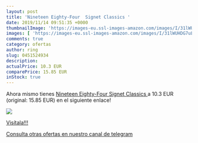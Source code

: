 ```yaml
---
layout: post
title: 'Nineteen Eighty-Four  Signet Classics '
date: 2019/11/14 09:51:35 +0000
thumbnailImage: 'https://images-eu.ssl-images-amazon.com/images/I/31lWUHDG7uL._SL200_.jpg'
images: [ 'https://images-eu.ssl-images-amazon.com/images/I/31lWUHDG7uL._SL200_.jpg' ]
comments: true
category: ofertas
author: ring
slug: 0451524934
description:
actualPrice: 10.3 EUR
comparePrice: 15.85 EUR
inStock: true
---
```


Ahora mismo tienes [Nineteen Eighty-Four  Signet Classics ](https://www.amazon.com/dp/0451524934/?tag=redken08-20) a 10.3 EUR (original: 15.85 EUR) en el siguiente enlace!

[![](https://images-eu.ssl-images-amazon.com/images/I/31lWUHDG7uL._SL200_.jpg)](https://www.amazon.com/dp/0451524934/?tag=redken08-20)

[Visítala!!!](https://www.amazon.com/dp/0451524934/?tag=redken08-20)

[Consulta otras ofertas en nuestro canal de telegram](https://t.me/s/ofertas25)
